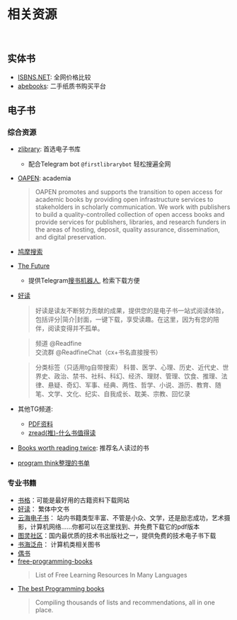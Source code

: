 # 相关资源

<br>

## 实体书
- [ISBNS.NET](https://www.isbns.net): 全网价格比较
- [abebooks](http://abebooks.com): 二手纸质书购买平台

## 电子书
### 综合资源
- [zlibrary](https://singlelogin.me/): 首选电子书库
  - 配合Telegram bot `@firstlibrarybot` 轻松搜遍全网
- [OAPEN](https://oapen.org/): academia
    > OAPEN promotes and supports the transition to open access for academic books by providing open infrastructure services to stakeholders in scholarly communication. We work with publishers to build a quality-controlled collection of open access books and provide services for publishers, libraries, and research funders in the areas of hosting, deposit, quality assurance, dissemination, and digital preservation.
- [鸠摩搜索](https://www.jiumodiary.com/)
- [The Future](https://bks.thefuture.top/)
  - 提供Telegram[搜书机器人](https://t.me/futuresearch), 检索下载方便
- [好读](https://t.me/Readfine)
  > 好读是读友不断努力贡献的成果，提供您的是电子书一站式阅读体验，包括评分|简介|封面，一键下载，享受读趣。在这里，因为有您的陪伴，阅读变得并不孤单。

  > 频道 @Readfine  
  > 交流群 @ReadfineChat（cx+书名直接搜书）

  > 分类标签（只适用tg自带搜索）
  > 科普、医学、心理、历史、近代史、世界史、政治、禁书、社科、科幻、经济、理财、管理、饮食、推理、法律、悬疑、奇幻、军事、经典、两性、哲学、小说、游历、教育、随笔、文学、文化、纪实、自我成长、耽美、宗教、回忆录

- 其他TG频道: 
  - [PDF资料](https://t.me/pdf_001)
  - [zread(推)-什么书值得读](https://t.me/zreadpush)

- [Books worth reading twice](https://www.readthistwice.com): 推荐名人读过的书
- [program think整理的书单](https://github.com/programthink/books)

### 专业书籍
- [书格](https://new.shuge.org/)：可能是最好用的古籍资料下载网站
- [好读](http://www.haodoo.net/)： 繁体中文书
- [云海电子书](http://www.pdfbook.cn/)： 站内书籍类型丰富、不管是小众、文学，还是励志成功，艺术摄影，计算机网络……你都可以在这里找到、并免费下载它的pdf版本
- [图灵社区](https://www.ituring.com.cn/book?tab=free)：国内最优质的技术书出版社之一，提供免费的技术电子书下载
- [书海泛舟](https://booksea.app/)： 计算机类相关图书
- [偶书](https://obook.cc)
- [free-programming-books](https://ebookfoundation.github.io/free-programming-books/)
  > List of Free Learning Resources In Many Languages
- [The best Programming books](https://www.best-books.dev/)
  > Compiling thousands of lists and recommendations, all in one place.

